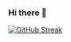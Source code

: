 ### Hi there 👋

<!--
**Inobiddinov/Inobiddinov** is a ✨ _special_ ✨ repository because its `README.md` (this file) appears on your GitHub profile.

Here are some ideas to get you started:

- 🔭 I’m currently working on ...
- 🌱 I’m currently learning ...
- 👯 I’m looking to collaborate on ...
- 🤔 I’m looking for help with ...
- 💬 Ask me about ...
- 📫 How to reach me: ...
- 😄 Pronouns: ...
- ⚡ Fun fact: ...
-->


[![GitHub Streak](https://streak-stats.demolab.com?user=Inobiddinov&theme=tokyonight_duo&border_radius=4.8)](https://git.io/streak-stats)
